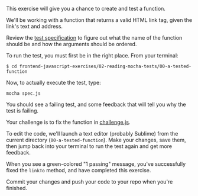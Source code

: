 This exercise will give you a chance to create and test a function.

We'll be working with a function that returns a valid HTML link tag, given the link's text and address.

Review the [test specification](https://github.com/Bloc/frontend-javascript-exercises/blob/master/02-reading-mocha-tests/00-a-tested-function/spec.js) to figure out what the name of the function should be and how the arguments should be ordered.

To run the test, you must first be in the right place. From your terminal:

```
$ cd frontend-javascript-exercises/02-reading-mocha-tests/00-a-tested-function
```

Now, to actually execute the test, type:

```
mocha spec.js
```

You should see a failing test, and some feedback that will tell you why the test is failing.

Your challenge is to fix the function in [challenge.js](https://github.com/Bloc/frontend-javascript-exercises/blob/master/02-reading-mocha-tests/00-a-tested-function/challenge.js). 

To edit the code, we'll launch a text editor (probably Sublime) from the current directory (`00-a-tested-function`). Make your changes, save them, then jump back into your terminal to run the test again and get more feedback. 

When you see a green-colored "1 passing" message, you've successfully fixed the `linkTo` method, and have completed this exercise.

Commit your changes and push your code to your repo when you're finished.